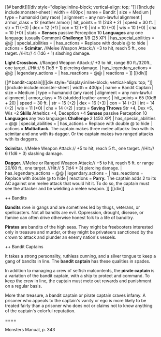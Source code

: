 [[# bandit]][[div style="display:inline-block; vertical-align: top; "]]
[[include include:monster-sheet
| width = 400px
| name = Bandit
| size = Medium
| type = humanoid (any race)
| alignment = any non-lawful alignment
| armor_class = 12 (leather armor)
| hit_points = 11 (2d8 + 2)
| speed = 30 ft.
| str = 11 (+0)
| dex = 12 (+1)
| con = 12 (+1)
| int = 10 (+0)
| wis = 10 (+0)
| cha = 10 (+0)
| stats = **Senses** passive Perception 10
**Languages** any one language (usually Common)
**Challenge** 1/8 (25 XP)
| has_special_abilities = @@
| special_abilities = 
| has_actions = Replace with double @ to hide
| actions = **Scimitar.** //Melee Weapon Attack:// +3 to hit, reach 5 ft., one target. //Hit:// 4 (1d6 + 1) slashing damage.

**Light Crossbow.** //Ranged Weapon Attack:// +3 to hit, range 80 ft./320ft., one target. //Hit:// 5 (1d8 + 1) piercing damage.
| has_legendary_actions = @@
| legendary_actions = 
| has_reactions = @@
| reactions = 
]]
[[/div]]

[[# bandit-captain]][[div style="display:inline-block; vertical-align: top; "]]
[[include include:monster-sheet
| width = 400px
| name = Bandit Captain
| size = Medium
| type = humanoid (any race)
| alignment = any non-lawful alignment
| armor_class = 15 (studded leather armor)
| hit_points = 65 (10d8 + 20)
| speed = 30 ft.
| str = 15 (+2)
| dex = 16 (+3)
| con = 14 (+2)
| int = 14 (+2)
| wis = 11 (+0)
| cha = 14 (+2)
| stats = **Saving Throws** Str +4, Dex +5, Wis +2
**Skills** Atheltics +4, Deception +4
**Senses** passive Perception 10
**Languages** any two languages
**Challenge** 2 (450 XP)
| has_special_abilities = @@
| special_abilities = 
| has_actions = Replace with double @ to hide
| actions = **Multiattack.** The captain makes three melee attacks: two with its scimitar and one with its dagger. Or the captain makes two ranged attacks with its daggers.

**Scimitar.** //Melee Weapon Attack:// +5 to hit, reach 5 ft., one target. //Hit:// 6 (1d6 + 3) slashing damage.

**Dagger.** //Melee or Ranged Weapon Attack:// +5 to hit, reach 5 ft. or range 20/60 ft., one target. //Hit:// 5 (1d4 + 3) piercing damage.
| has_legendary_actions = @@
| legendary_actions = 
| has_reactions = Replace with double @ to hide
| reactions = **Parry.** The captain adds 2 to its AC against one melee attack
that would hit it. To do so, the captain must see the attacker
and be wielding a melee weapon.
]]
[[/div]]

++ Bandits

**Bandits** rove in gangs and are sometimes led by thugs, veterans, or spellcasters. Not all bandits are evil. Oppression, drought, disease, or famine can often drive otherwise honest folk to a life of banditry.

**Pirates** are bandits of the high seas. They might be freebooters interested only in treasure and murder, or they might be privateers sanctioned by the crown to attack and plunder an enemy nation's vessels.

++ Bandit Captains

It takes a strong personality, ruthless cunning, and a silver tongue to keep a gang of bandits in line. The **bandit captain** has these qualities in spades.

In addition to managing a crew of selfish malcontents, the **pirate captain** is a variation of the bandit captain, with a ship to protect and command. To keep the crew in line, the captain must mete out rewards and punishment on a regular basis.

More than treasure, a bandit captain or pirate captain craves infamy. A prisoner who appeals to the captain's vanity or ego is more likely to be treated fairly than a prisoner who does not or claims not to know anything of the captain's colorful reputation.

====

Monsters Manual, p. 343
